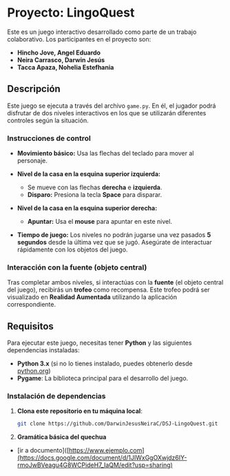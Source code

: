 # Proyecto: LingoQuest

Este es un juego interactivo desarrollado como parte de un trabajo colaborativo. Los participantes en el proyecto son:

- **Hincho Jove, Angel Eduardo**
- **Neira Carrasco, Darwin Jesús**
- **Tacca Apaza, Nohelia Estefhania**

## Descripción

Este juego se ejecuta a través del archivo `game.py`. En él, el jugador podrá disfrutar de dos niveles interactivos en los que se utilizarán diferentes controles según la situación.

### Instrucciones de control

- **Movimiento básico:** Usa las flechas del teclado para mover al personaje.
  
- **Nivel de la casa en la esquina superior izquierda:** 
  - Se mueve con las flechas **derecha** e **izquierda**.
  - **Disparo:** Presiona la tecla **Space** para disparar.

- **Nivel de la casa en la esquina superior derecha:** 
  - **Apuntar:** Usa el **mouse** para apuntar en este nivel.
  
- **Tiempo de juego:** Los niveles no podrán jugarse una vez pasados **5 segundos** desde la última vez que se jugó. Asegúrate de interactuar rápidamente con los objetos del juego.

### Interacción con la fuente (objeto central)
Tras completar ambos niveles, si interactúas con la **fuente** (el objeto central del juego), recibirás un **trofeo** como recompensa. Este trofeo podrá ser visualizado en **Realidad Aumentada** utilizando la aplicación correspondiente.

## Requisitos

Para ejecutar este juego, necesitas tener **Python** y las siguientes dependencias instaladas:

- **Python 3.x** (si no lo tienes instalado, puedes obtenerlo desde [python.org](https://www.python.org/))
- **Pygame**: La biblioteca principal para el desarrollo del juego.

### Instalación de dependencias

1. **Clona este repositorio en tu máquina local**:
   ```bash
   git clone https://github.com/DarwinJesusNeiraC/DSJ-LingoQuest.git
2. **Gramática básica del quechua**
- [ir a documento]([https://www.ejemplo.com](https://docs.google.com/document/d/1JIWxGgOXwjdz6IY-rmoJwBVeagu4G8WCPideH7_IaQM/edit?usp=sharing)

